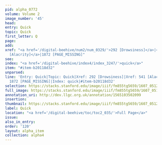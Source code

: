 ```yaml
---
pid: alpha_0772
volume: Volume 2
image_number: '45'
head:
entry: Quick
topic: Quick
first_letter: Q
page:
add:
xref: "<a href='/digital-beehive/num2/num_0329/'>292 [Drowsiness]</a>|<a href='/digital-beehive/num3/num_0681/'>541
  [Alacrity]</a>|1872 [PAGE_MISSING]"
see:
index: "<a href='/digital-beehive/index4/index_3247/'>quick</a>"
item: "#item-b20118d32"
unparsed:
line: 'Entry: Quick|Topic: Quick|Xref: 292 [Drowsiness]|Xref: 541 [Alacrity]|Xref:
  1872 [PAGE_MISSING]|Index: quick|#item-b20118d32'
selection: https://stacks.stanford.edu/image/iiif/fm855tg5659/1607_0512/367,2363,2971,243/full/0/default.jpg
full_image: https://stacks.stanford.edu/image/iiif/fm855tg5659/1607_0512/full/full/0/default.jpg
annotation_uri: http://dev.llgc.org.uk/annotation/1565103502099
insertion:
thumbnail: https://stacks.stanford.edu/image/iiif/fm855tg5659/1607_0512/367,2363,600,180/250,/0/default.jpg
label: Quick
location: "<a href='/digital-beehive/toc/toc2_035/'>Full Page</a>"
issue:
also_in_entry:
order: '120'
layout: alpha_item
collection: alpha4
---
```

